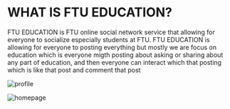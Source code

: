 # WHAT IS FTU EDUCATION?
FTU EDUCATION is FTU online social network service that  allowing for everyone to socialize especially students at FTU. FTU EDUCATION is allowing for everyone to posting everything but mostly we are focus on education which is everyone migth posting about asking or sharing about any part of education, and then everyone can interact which that posting which is like that post and comment that post

![profile](https://user-images.githubusercontent.com/82018181/162931912-b5e6b2a3-08b5-4b86-8082-6fa036e9a842.png)

![homepage](https://user-images.githubusercontent.com/82018181/162931936-4152705a-3054-4725-9296-8a22880c0788.png)
